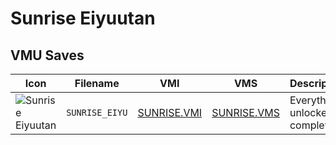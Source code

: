# Sunrise Eiyuutan

## VMU Saves

| Icon | Filename | VMI | VMS | Description |
|------|----------|-----|-----|-------------|
| ![Sunrise Eiyuutan](../icons/SUNRISE_EIYU.GIF) | `SUNRISE_EIYU` | [SUNRISE.VMI](SUNRISE.VMI) | [SUNRISE.VMS](SUNRISE.VMS) | Everything unlocked & complete
